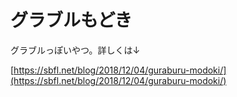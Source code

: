 # グラブルもどき

グラブルっぽいやつ。詳しくは↓

[https://sbfl.net/blog/2018/12/04/guraburu-modoki/](https://sbfl.net/blog/2018/12/04/guraburu-modoki/)